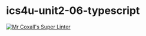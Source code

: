 # ics4u-unit2-06-typescript

[![Mr Coxall's Super Linter](https://github.com/Igor-Zhelezniak-1/ics4u-unit2-06-typescript/workflows/Mr%20Coxall's%20Super%20Linter/badge.svg)](https://github.com/Igor-Zhelezniak-1/ics4u-unit2-06-typescript/actions/)

